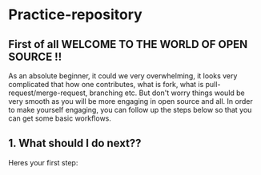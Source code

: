 # Practice-repository
## First of all WELCOME TO THE WORLD OF OPEN SOURCE !!
As an absolute beginner, it could we very overwhelming, it looks very complicated that how one contributes, what is fork, what is pull-request/merge-request, branching etc. But don't worry things would be very smooth as you will be more engaging in open source and all. In order to make yourself engaging, you can follow up the steps below so that you can get some basic workflows.

## 1. What should I do next??
Heres your first step:
